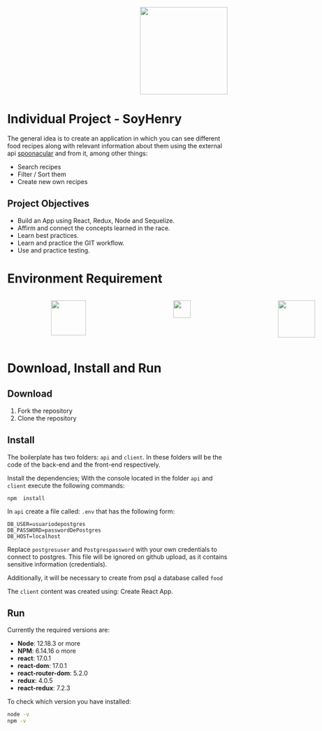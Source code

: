 
<p align="right">
  <img height="200" src="https://d31uz8lwfmyn8g.cloudfront.net/Assets/logo-henry-white-lg.png" />
</p>

# **Individual Project - SoyHenry**


The general idea is to create an application in which you can see different food recipes along with relevant information about them using the external api [spoonacular](https://spoonacular.com/food-api) and from it, among other things:

- Search recipes
- Filter / Sort them
- Create new own recipes

## Project Objectives

- Build an App using React, Redux, Node and Sequelize.
- Affirm and connect the concepts learned in the race.
- Learn best practices.
- Learn and practice the GIT workflow.
- Use and practice testing.



# Environment Requirement
<style>
  .logosEnviromentRequirement {
  display: flex;
  flex-direction: row;
  justify-content:space-between;
  }
 .logos{
  margin: 0 100px;
 }
  </style>

<div
class= "logosEnviromentRequirement"
>

<p>
  <img height="80" class="logos" src="https://www.vectorlogo.zone/logos/reactjs/reactjs-ar21.svg" />
</p>
<p >
  <img height="40"  class="logos" src="https://upload.wikimedia.org/wikipedia/commons/3/30/Redux_Logo.png" />
</p>
<p >
  <img height="85"  class="logos" src="https://upload.wikimedia.org/wikipedia/commons/thumb/d/d9/Node.js_logo.svg/590px-Node.js_logo.svg.png?20170401104355" />
</p>
<p >
  <img height="80" src="https://www.vectorlogo.zone/logos/sequelizejs/sequelizejs-ar21.svg" />
</p>
<p >
  <img height="50"  class="logos" src="https://www.vectorlogo.zone/logos/postgresql/postgresql-horizontal.svg" />
</p>

</div>

# Download, Install and Run 

## Download

1. Fork the repository
2. Clone the repository

## Install

The boilerplate has two folders: `api` and `client`. In these folders will be the code of the back-end and the front-end respectively.

Install the dependencies; With the console located in the folder `api` and `client` execute the following commands:

```blash
npm  install 
```
In `api` create a file called: `.env` that has the following form:

```env
DB_USER=usuariodepostgres
DB_PASSWORD=passwordDePostgres
DB_HOST=localhost
```
Replace `postgresuser` and `Postgrespassword` with your own credentials to connect to postgres. This file will be ignored on github upload, as it contains sensitive information (credentials).

Additionally, it will be necessary to create from psql a database called `food`

The `client` content was created using: Create React App.

## Run






Currently the required versions are:

- __Node__: 12.18.3 or more
- __NPM__: 6.14.16 o more
- __react__: 17.0.1
- __react-dom__: 17.0.1
- __react-router-dom__: 5.2.0
- __redux__: 4.0.5
- __react-redux__: 7.2.3

To check which version you have installed:

```bash
node -v
npm -v
```









